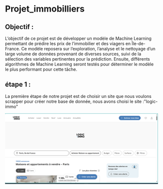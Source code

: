 # Projet_immobilliers

## Objectif : 

L’objectif de ce projet est de développer un modèle de Machine Learning permettant de prédire les prix de l’immobilier et des viagers en Île-de-France. Ce modèle reposera sur l’exploration, l’analyse et le nettoyage d’un large volume de données provenant de diverses sources, suivi de la sélection des variables pertinentes pour la prédiction. Ensuite, différents algorithmes de Machine Learning seront testés pour déterminer le modèle le plus performant pour cette tâche.

## étape 1 :

La première étape de notre projet est de choisir un site que nous voulons scrapper pour créer notre base de donnée, nous avons choisi le site :"logic-immo"

![alt text](https://github.com/CAIThomas/Projet_immobilliers/blob/main/images/logic-immo.png?raw=true)
